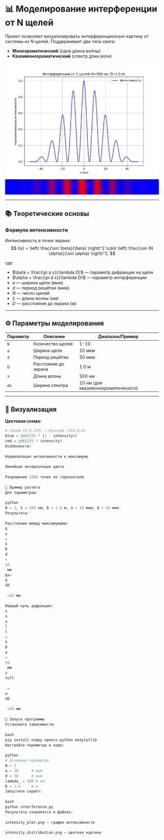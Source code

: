 # 📊 Моделирование интерференции от N щелей

Проект позволяет визуализировать интерференционную картину от системы из N щелей. Поддерживает два типа света:
- **Монохроматический** (одна длина волны)
- **Квазимонохроматический** (спектр длин волн)

![График интенсивности](intensity_plot.png) 
![Цветная картина](intensity_distribution.png)

---

## 📚 Теоретические основы

### Формула интенсивности
Интенсивность в точке экрана:
$$ I(x) = \left( \frac{\sin \beta}{\beta} \right)^2 \cdot \left( \frac{\sin (N \alpha)}{\sin \alpha} \right)^2, $$


где:
- $\beta = \frac{\pi a x}{\lambda D}$ — параметр дифракции на щели
- $\alpha = \frac{\pi d x}{\lambda D}$ — параметр интерференции
- $a$ — ширина щели (мкм)
- $d$ — период решётки (мкм)
- $N$ — число щелей
- $\lambda$ — длина волны (нм)
- $D$ — расстояние до экрана (м)

---

## ⚙️ Параметры моделирования
| Параметр        | Описание                          | Диапазон/Пример     |
|-----------------|-----------------------------------|---------------------|
| `N`             | Количество щелей                  | 1-10                |
| `a`             | Ширина щели                       | 10 мкм             |
| `d`             | Период решётки                    | 50 мкм             |
| `D`             | Расстояние до экрана              | 1.0 м              |
| `λ`             | Длина волны                       | 500 нм             |
| `Δλ`            | Ширина спектра                    | 10 нм (для квазимонохроматического) |

---

## 🎨 Визуализация
**Цветовая схема:**
```python
# Синий (0,0,255) → Красный (255,0,0)
blue = int(255 * (1 - intensity))
red = int(255 * intensity)
Особенности:

Нормализация интенсивности к максимуму

Линейная интерполяция цвета

Разрешение 1000 точек по горизонтали

🧮 Пример расчёта
Для параметров:

python
N = 2, λ = 500 нм, D = 1.0 м, a = 10 мкм, d = 50 мкм
Результаты:

Расстояние между максимумами:
Δ
x
=
λ
D
d
=
10
 мм
Δx= 
d
λD
​
 =10 мм

Первый нуль дифракции:
x
n
u
l
l
=
λ
D
a
=
50
 мм
x 
null
​
 = 
a
λD
​
 =50 мм

🚀 Запуск программы
Установите зависимости:

bash
pip install numpy opencv-python matplotlib
Настройте параметры в коде:

python
# Основные параметры
N = 2
a = 10      # мкм
d = 50      # мкм
lambda_ = 500 # нм
D = 1.0     # м
Запустите скрипт:

bash
python interference.py
Результаты сохранятся в файлах:

intensity_plot.png — график интенсивности

intensity_distribution.png — цветная картина
